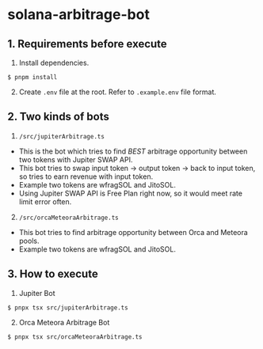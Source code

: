 # solana-arbitrage-bot

## 1. Requirements before execute
1. Install dependencies.
```
$ pnpm install
```
2. Create `.env` file at the root. Refer to `.example.env` file format.

## 2. Two kinds of bots
1. `/src/jupiterArbitrage.ts`
- This is the bot which tries to find <i>BEST</i> arbitrage opportunity between two tokens with Jupiter SWAP API.
- This bot tries to swap input token -> output token -> back to input token, so tries to earn revenue with input token.
- Example two tokens are wfragSOL and JitoSOL.
- Using Jupiter SWAP API is Free Plan right now, so it would meet rate limit error often.

2. `/src/orcaMeteoraArbitrage.ts`
- This bot tries to find arbitrage opportunity between Orca and Meteora pools.
- Example two tokens are wfragSOL and JitoSOL.

## 3. How to execute
1. Jupiter Bot
```
$ pnpx tsx src/jupiterArbitrage.ts
```
2. Orca Meteora Arbitrage Bot
```
$ pnpx tsx src/orcaMeteoraArbitrage.ts
```